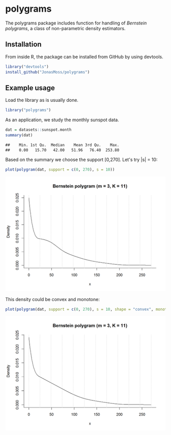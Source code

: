 polygrams
================

The polygrams package includes function for handling of *Bernstein polygrams*, a class of non-parametric density estimators.

Installation
------------

From inside R, the package can be installed from GitHub by using devtools.

``` r
library("devtools")
install_github("JonasMoss/polygrams")
```

Example usage
-------------

Load the library as is usually done.

``` r
library("polygrams")
```

As an application, we study the monthly sunspot data.

``` r
dat = datasets::sunspot.month
summary(dat)
```

    ##    Min. 1st Qu.  Median    Mean 3rd Qu.    Max. 
    ##    0.00   15.70   42.00   51.96   76.40  253.80

Based on the summary we choose the support \[0,270\]. Let's try |s| = 10:

``` r
plot(polygram(dat, support = c(0, 270), s = 10))
```

<img src="README_files/figure-markdown_github/plot-1.png" width="750px" />

This density could be convex and monotone:

``` r
plot(polygram(dat, support = c(0, 270), s = 10, shape = "convex", monotone = "decreasing"))
```

<img src="README_files/figure-markdown_github/plot_monotone-1.png" width="750px" />
